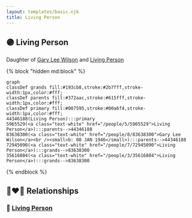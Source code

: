 ```yaml
---
layout: templates/basic.njk
title: Living Person
---
```

## 🟣 Living Person

Daughter of [Gary Lee Wilson](/people/8/83638300) and [Living Person](/people/5/5965529)

{% block "hidden md:block" %}
```mermaid
graph
classDef grands fill:#193cb8,stroke:#2b7fff,stroke-width:1px,color:#fff;
classDef parents fill:#372aac,stroke:#615fff,stroke-width:1px,color:#fff;
classDef primary fill:#007595,stroke:#00a6f4,stroke-width:1px,color:#fff;
44346188(Living Person):::primary
5965529(<a class="text-white" href="/people/5/5965529">Living Person</a>):::parents-->44346188
83638300(<a class="text-white" href="/people/8/83638300">Gary Lee Wilson</a><br /><small>b: 08 JAN 1946</small>):::parents-->44346188
72945090(<a class="text-white" href="/people/7/72945090">Living Person</a>):::grands-->83638300
35616804(<a class="text-white" href="/people/3/35616804">Living Person</a>):::grands-->83638300
```
{% endblock %}

## 👩‍❤️‍👨 Relationships

### 🔵 [Living Person](/people/4/42885004)
